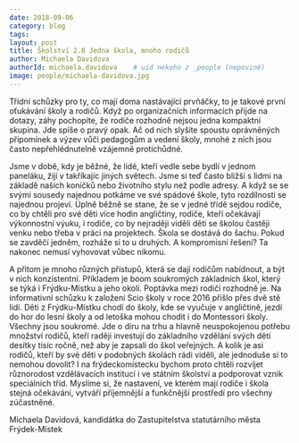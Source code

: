```yaml
---
date: 2018-09-06
category: blog
tags:
layout: post
title: Školství 2.0 Jedna škola, mnoho rodičů
author: Michaela Davidova
authorId: michaela.davidova    # uid nekoho z _people (nepoviné)
image: people/michaela-davidova.jpg
---
```

Třídní schůzky pro ty, co mají doma nastávající prvňáčky, to je takové první oťukávání školy a rodičů. Když po organizačních informacích přijde na dotazy, záhy pochopíte, že rodiče rozhodně nejsou jedna kompaktní skupina. Jde spíše o pravý opak. Ač od nich slyšíte spoustu oprávněných připomínek a výzev vůči pedagogům a vedení školy, mnohé z nich jsou často nepřehlédnutelně vzájemně protichůdné.

Jsme v době, kdy je běžné, že lidé, kteří vedle sebe bydlí v jednom paneláku, žijí v takříkajíc jiných světech. Jsme si teď často bližší s lidmi na základě našich koníčků nebo životního stylu než podle adresy. A když se se svými sousedy najednou potkáme ve své spádové škole, tyto rozdílnosti se najednou projeví. Úplně běžně se stane, že se v jedné třídě sejdou rodiče, co by chtěli pro své děti více hodin angličtiny, rodiče, kteří očekávají výkonnostní výuku, i rodiče, co by nejraději viděli děti se školou častěji venku nebo třeba v práci na projektech. Škola se dostává do šachu. Pokud se zavděčí jedněm, rozháže si to u druhých. A kompromisní řešení? Ta nakonec nemusí vyhovovat vůbec nikomu.

A přitom je mnoho různých přístupů, která se dají rodičům nabídnout, a být v nich konzistentní. Příkladem je boom soukromých základních škol, který se týká i Frýdku-Místku a jeho okolí. Poptávka mezi rodiči rozhodně je. Na informativní schůzku k založení Scio školy v roce 2016 přišlo přes dvě stě lidí. Děti z Frýdku-Místku chodí do školy, kde se vyučuje v angličtině, jezdí do hor do lesní školy a od letoška mohou chodit i do Montessori školy. Všechny jsou soukromé. Jde o díru na trhu a hlavně neuspokojenou potřebu množství rodičů, kteří raději investují do základního vzdělání svých dětí desítky tisíc ročně, než aby je zapsali do škol veřejných. A kolik je asi rodičů, kteří by své děti v podobných školách rádi viděli, ale jednoduše si to nemohou dovolit? I na frýdeckomístecku bychom proto chtěli rozvíjet různorodost vzdělávacích institucí i ve státním školství a podporovat vznik speciálních tříd. Myslíme si, že nastavení, ve kterém mají rodiče i škola stejná očekávání, vytváří příjemnější a funkčnější prostředí pro všechny zúčastněné.

Michaela Davidová, kandidátka do Zastupitelstva statutárního města Frýdek-Místek
